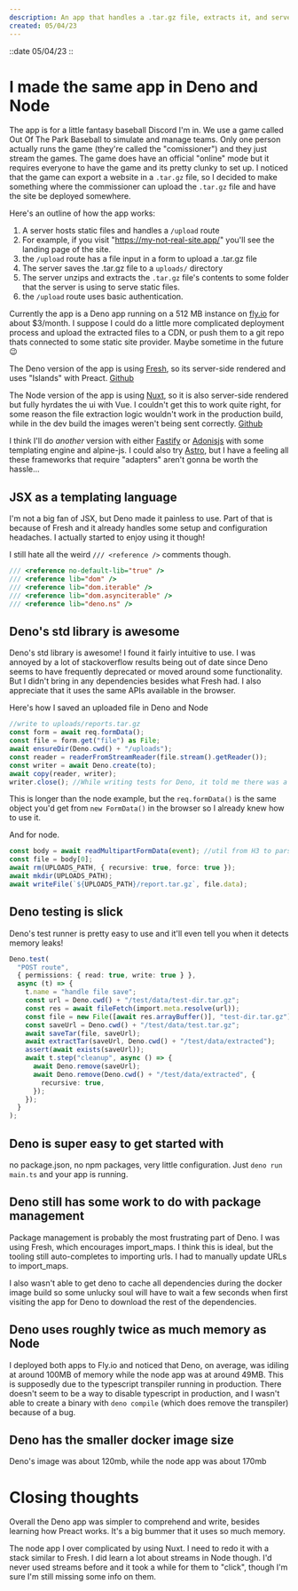 ```yaml
---
description: An app that handles a .tar.gz file, extracts it, and serves the files within, all for a Baseball Discord server.
created: 05/04/23
---
```


::date
05/04/23
::

# I made the same app in Deno and Node

The app is for a little fantasy baseball Discord I'm in. We use a game called Out Of The Park Baseball to simulate and manage teams. Only one person actually runs the game (they're called the "comissioner") and they just stream the games. The game does have an official "online" mode but it requires everyone to have the game and its pretty clunky to set up. I noticed that the game can export a website in a `.tar.gz` file, so I decided to make something where the commissioner can upload the `.tar.gz` file and have the site be deployed somewhere.

Here's an outline of how the app works:

1. A server hosts static files and handles a `/upload` route
2. For example, if you visit "<https://my-not-real-site.app/>" you'll see the landing page of the site.
3. the `/upload` route has a file input in a form to upload a .tar.gz file
4. The server saves the .tar.gz file to a `uploads/` directory
5. The server unzips and extracts the `.tar.gz` file's contents to some folder that the server is using to serve static files.
6. the `/upload` route uses basic authentication.

Currently the app is a Deno app running on a 512 MB instance on [fly.io](https://fly.io) for about $3/month. I suppose I could do a little more complicated deployment process and upload the extracted files to a CDN, or push them to a git repo thats connected to some static site provider. Maybe sometime in the future 😉

The Deno version of the app is using [Fresh](https://fresh.deno.dev), so its server-side rendered and uses "Islands" with Preact.
[Github](https://github.com/Twitch0125/naba-upload)

The Node version of the app is using [Nuxt](https://nuxt.com), so it is also server-side rendered but fully hyrdates the ui with Vue. I couldn't get this to work quite right, for some reason the file extraction logic wouldn't work in the production build, while in the dev build the images weren't being sent correctly.
[Github](https://github.com/Twitch0125/naba-upload-nuxt)

I think I'll do _another_ version with either [Fastify](https://fastify.io) or [Adonisjs](https://adonisjs.com) with some templating engine and alpine-js. I could also try [Astro](https://astro.build), but I have a feeling all these frameworks that require "adapters" aren't gonna be worth the hassle...

## JSX as a templating language

I'm not a big fan of JSX, but Deno made it painless to use. Part of that is because of Fresh and it already handles some setup and configuration headaches. I actually started to enjoy using it though!

I still hate all the weird `/// <reference />` comments though.

```typescript
/// <reference no-default-lib="true" />
/// <reference lib="dom" />
/// <reference lib="dom.iterable" />
/// <reference lib="dom.asynciterable" />
/// <reference lib="deno.ns" />
```

## Deno's std library is awesome

Deno's std library is awesome! I found it fairly intuitive to use. I was annoyed by a lot of stackoverflow results being out of date since Deno seems to have frequently deprecated or moved around some functionality. But I didn't bring in any dependencies besides what Fresh had.
I also appreciate that it uses the same APIs available in the browser.

Here's how I saved an uploaded file in Deno and Node

```typescript
//write to uploads/reports.tar.gz
const form = await req.formData();
const file = form.get("file") as File;
await ensureDir(Deno.cwd() + "/uploads");
const reader = readerFromStreamReader(file.stream().getReader());
const writer = await Deno.create(to);
await copy(reader, writer);
writer.close(); //While writing tests for Deno, it told me there was a leak here because I never did writer.close(). Cool!
```

This is longer than the node example, but the `req.formData()` is the same object you'd get from `new FormData()` in the browser so I already knew how to use it.

And for node.

```typescript
const body = await readMultipartFormData(event); //util from H3 to parse formData
const file = body[0];
await rm(UPLOADS_PATH, { recursive: true, force: true });
await mkdir(UPLOADS_PATH);
await writeFile(`${UPLOADS_PATH}/report.tar.gz`, file.data);
```

## Deno testing is slick

Deno's test runner is pretty easy to use and it'll even tell you when it detects memory leaks!

```typescript
Deno.test(
  "POST route",
  { permissions: { read: true, write: true } },
  async (t) => {
    t.name = "handle file save";
    const url = Deno.cwd() + "/test/data/test-dir.tar.gz";
    const res = await fileFetch(import.meta.resolve(url));
    const file = new File([await res.arrayBuffer()], "test-dir.tar.gz");
    const saveUrl = Deno.cwd() + "/test/data/test.tar.gz";
    await saveTar(file, saveUrl);
    await extractTar(saveUrl, Deno.cwd() + "/test/data/extracted");
    assert(await exists(saveUrl));
    await t.step("cleanup", async () => {
      await Deno.remove(saveUrl);
      await Deno.remove(Deno.cwd() + "/test/data/extracted", {
        recursive: true,
      });
    });
  }
);
```

## Deno is super easy to get started with

no package.json, no npm packages, very little configuration. Just `deno run main.ts` and your app is running.

## Deno still has some work to do with package management

Package management is probably the most frustrating part of Deno. I was using Fresh, which encourages import\_maps. I think this is ideal, but the tooling still auto-completes to importing urls. I had to manually update URLs to import\_maps.

I also wasn't able to get deno to cache all dependencies during the docker image build so some unlucky soul will have to wait a few seconds when first visiting the app for Deno to download the rest of the dependencies.

## Deno uses roughly twice as much memory as Node

I deployed both apps to Fly.io and noticed that Deno, on average, was idiling at around 100MB of memory while the node app was at around 49MB. This is supposedly due to the typescript transpiler running in production. There doesn't seem to be a way to disable typescript in production, and I wasn't able to create a binary with `deno compile` (which does remove the transpiler) because of a bug.

## Deno has the smaller docker image size

Deno's image was about 120mb, while the node app was about 170mb

# Closing thoughts

Overall the Deno app was simpler to comprehend and write, besides learning how Preact works. It's a big bummer that it uses so much memory.

The node app I over complicated by using Nuxt. I need to redo it with a stack similar to Fresh. I did learn a lot about streams in Node though. I'd never used streams before and it took a while for them to "click", though I'm sure I'm still missing some info on them.
